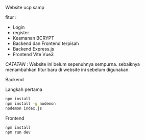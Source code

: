 Website ucp samp

fitur :
- Login
- register
- Keamanan BCRYPT
- Backend dan Frontend terpisah
- Backend Express.js
- Frontend Vite Vue3

*CATATAN* :
Website ini belum sepenuhnya sempurna. sebaiknya menambahkan fitur baru di website ini sebelum digunakan.


Backend

Langkah pertama
```bash
npm install
npm install -g nodemon
nodemon index.js
```
Frontend
```bash
npm install
npm run dev
```
